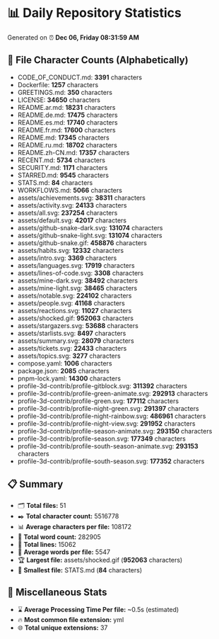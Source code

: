 # 📊 Daily Repository Statistics
Generated on ⏰ **Dec 06, Friday 08:31:59 AM**

## 📂 File Character Counts (Alphabetically)
- CODE_OF_CONDUCT.md: **3391** characters
- Dockerfile: **1257** characters
- GREETINGS.md: **350** characters
- LICENSE: **34650** characters
- README.ar.md: **18231** characters
- README.de.md: **17475** characters
- README.es.md: **17740** characters
- README.fr.md: **17600** characters
- README.md: **17345** characters
- README.ru.md: **18702** characters
- README.zh-CN.md: **17357** characters
- RECENT.md: **5734** characters
- SECURITY.md: **1171** characters
- STARRED.md: **9545** characters
- STATS.md: **84** characters
- WORKFLOWS.md: **5066** characters
- assets/achievements.svg: **38311** characters
- assets/activity.svg: **24133** characters
- assets/all.svg: **237254** characters
- assets/default.svg: **42017** characters
- assets/github-snake-dark.svg: **131074** characters
- assets/github-snake-light.svg: **131074** characters
- assets/github-snake.gif: **458876** characters
- assets/habits.svg: **12332** characters
- assets/intro.svg: **3369** characters
- assets/languages.svg: **17919** characters
- assets/lines-of-code.svg: **3308** characters
- assets/mine-dark.svg: **38492** characters
- assets/mine-light.svg: **38465** characters
- assets/notable.svg: **224102** characters
- assets/people.svg: **41168** characters
- assets/reactions.svg: **11027** characters
- assets/shocked.gif: **952063** characters
- assets/stargazers.svg: **53688** characters
- assets/starlists.svg: **8497** characters
- assets/summary.svg: **28079** characters
- assets/tickets.svg: **22433** characters
- assets/topics.svg: **3277** characters
- compose.yaml: **1006** characters
- package.json: **2085** characters
- pnpm-lock.yaml: **14300** characters
- profile-3d-contrib/profile-gitblock.svg: **311392** characters
- profile-3d-contrib/profile-green-animate.svg: **292913** characters
- profile-3d-contrib/profile-green.svg: **177112** characters
- profile-3d-contrib/profile-night-green.svg: **291397** characters
- profile-3d-contrib/profile-night-rainbow.svg: **486961** characters
- profile-3d-contrib/profile-night-view.svg: **291952** characters
- profile-3d-contrib/profile-season-animate.svg: **293150** characters
- profile-3d-contrib/profile-season.svg: **177349** characters
- profile-3d-contrib/profile-south-season-animate.svg: **293153** characters
- profile-3d-contrib/profile-south-season.svg: **177352** characters

## 📋 Summary
- 🗂️ **Total files:** 51
- ✒️ **Total character count:** 5516778
- 📊 **Average characters per file:** 108172
- 📝 **Total word count:** 282905
- 🧾 **Total lines:** 15062
- 📐 **Average words per file:** 5547
- 🏆 **Largest file:** assets/shocked.gif (**952063** characters)
- 🥉 **Smallest file:** STATS.md (**84** characters)

## 🌟 Miscellaneous Stats
- ⌛ **Average Processing Time Per file:** ~0.5s (estimated)
- 🔥 **Most common file extension:** yml
- 🌐 **Total unique extensions:** 37
